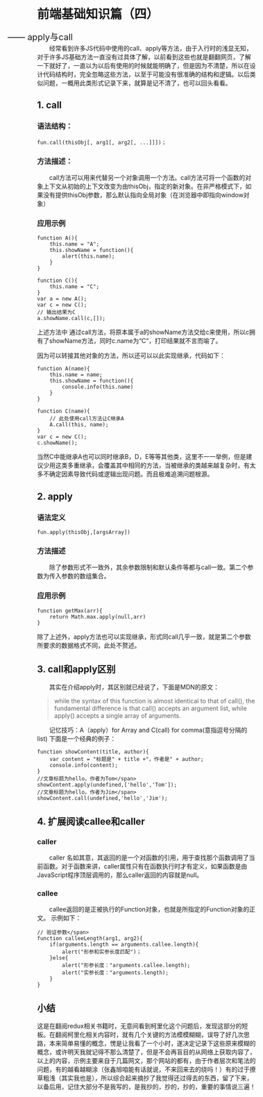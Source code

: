 # 前端基础知识篇（四）
<span style="position: absolute; left: 160px; font-size:20px;">—— apply与call</span><br />

&emsp;&emsp;经常看到许多JS代码中使用的call、apply等方法，由于入行时的浅显无知，对于许多JS基础方法一直没有过具体了解，以前看到这些也就是翻翻网页，了解一下就好了，一直以为以后有使用的时候就能明确了，但是因为不清楚，所以在设计代码结构时，完全忽略这些方法，以至于可能没有很准确的结构和逻辑。以后类似问题，一概用此类形式记录下来，就算是记不清了，也可以回头看看。

## 1. call

### 语法结构：

    fun.call(thisObj[, arg1[, arg2[, ...]]])；

### 方法描述：
&emsp;&emsp;call方法可以用来代替另一个对象调用一个方法。call方法可将一个函数的对象上下文从初始的上下文改变为由thisObj，指定的新对象。在非严格模式下，如果没有提供thisObj参数，那么默认指向全局对象（在浏览器中即指向window对象）

### 应用示例

	function A(){
		this.name = "A";
		this.showName = function(){
			alert(this.name);
		}
	}

	function C(){
		this.name = "C";
	}
	var a = new A();
	var c = new C();
	// 输出结果为C
	a.showName.call(c,[]);

上述方法中 通过call方法，将原本属于a的showName方法交给c来使用，所以c拥有了showName方法，同时c.name为“C”，打印结果就不言而喻了。

因为可以转接其他对象的方法，所以还可以以此实现继承，代码如下：

	function A(name){
		this.name = name;
		this.showName = function(){
			console.info(this.name)			
		}
	}

    function C(name){
    	// 此处使用call方法让C继承A
    	A.call(this, name);
    }
	var c = new C();
	c.showName();

当然C中能继承A也可以同时继承B，D，E等等其他类，这里不一一举例，但是建议少用这类多重继承，会覆盖其中相同的方法，当被继承的类越来越复杂时，有太多不确定因素导致代码或逻辑出现问题。而且极难追溯问题根源。

## 2. apply

### 语法定义

	fun.apply(thisObj,[argsArray])

### 方法描述

&emsp;&emsp;除了参数形式不一致外，其余参数限制和默认条件等都与call一致。第二个参数为传入参数的数组集合。

### 应用示例

	function getMax(arr){
	    return Math.max.apply(null,arr)
	}

除了上述外，apply方法也可以实现继承，形式同call几乎一致，就是第二个参数所要求的数据格式不同，此处不赘述。

## 3. call和apply区别
&emsp;&emsp;其实在介绍apply时，其区别就已经说了，下面是MDN的原文：
>while the syntax of this function is almost identical to that of call(), the fundamental difference is that call() accepts an argument list, while apply() accepts a single array of arguments.
    
&emsp;&emsp;记忆技巧：A（apply）for Array and C(call) for comma(意指逗号分隔的list)
下面是一个经典的例子：

	function showContent(title, author){
        var content = "标题是" + title +"，作者是" + author;
        console.info(content);
    }
    //文章标题为hello，作者为Tom</span>
    showContent.apply(undefined,['hello','Tom']);
    //文章标题为hello，作者为Jim</span>
    showContent.call(undefined,'hello','Jim');

## 4. 扩展阅读callee和caller
### caller
&emsp;&emsp;caller 名如其意，其返回的是一个对函数的引用，用于查找那个函数调用了当前函数。对于函数来讲，caller属性只有在函数执行时才有定义，如果函数是由JavaScript程序顶层调用的，那么caller返回的内容就是null。
### callee
&emsp;&emsp;callee返回的是正被执行的Function对象，也就是所指定的Function对象的正文。
示例如下：

	// 验证参数</span>
	function calleeLength(arg1, arg2){
	    if(arguments.length == arguments.callee.length){
	        alert("形参和实参长度匹配")；
	    }else{
	        alert("形参长度："arguments.callee.length);
	        alert("实参长度："arguments.length);
	    }
	}

## 小结

这是在翻阅redux相关书籍时，无意间看到柯里化这个问题后，发现这部分的短板。在翻阅柯里化相关内容时，就有几个关键的方法模模糊糊，误导了好几次思路，本来简单易懂的概念，愣是让我看了一个小时，遂决定记录下这些原来模糊的概念，或许明天我就记得不那么清楚了，但是不会再盲目的从网络上获取内容了，以上的内容，示例主要来自于几篇网文，那个网站的都有，由于作者层次和笔法的问题，有的越看越糊涂（张鑫旭咱能有话就说，不来回来去的绕吗！）有的过于撩草粗浅（其实我也是），所以综合起来摘抄了我觉得还过得去的东西，留了下来，以备后用，记住大部分不是我写的，是我抄的，抄的，抄的，重要的事情说三遍！